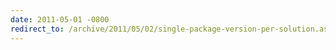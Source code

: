 ```yaml
---
date: 2011-05-01 -0800
redirect_to: /archive/2011/05/02/single-package-version-per-solution.aspx/
---
```

